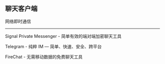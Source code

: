 ## 聊天客户端

网络即时通信

---

Signal Private Messenger - 简单有效的端对端加密聊天工具

Telegram - 纯粹 IM — 简单、快速、安全、跨平台

FireChat - 无需移动数据的免费聊天工具
